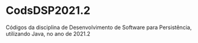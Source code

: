 # CodsDSP2021.2
Códigos da disciplina de Desenvolvimento de Software para Persistência, utilizando Java, no ano de 2021.2
